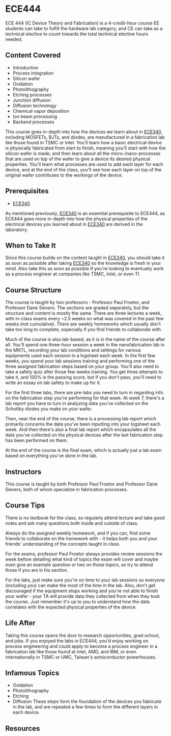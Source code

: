 # ECE444

ECE 444 (IC Device Theory and Fabrication) is a 4-credit-hour course EE students can take to fulfill the hardware lab category, and CE can take as a technical elective to count towards the total technical elective hours needed.

## Content Covered

- Introduction
- Process integration
- Silicon wafer
- Oxidation
- Photolithography
- Etching processes
- Junction diffusion
- Diffusion technology
- Chemical vapor deposition
- Ion beam processing
- Backend processes

This course goes in-depth into how the devices we learn about in [ECE340](ECE340.md), including MOSFETs, BJTs, and diodes, are manufactured in a fabrication lab like those found in TSMC or Intel. You'll learn how a basic electrical device is physically fabricated from start to finish, meaning you'll start with how the silicon wafer is made, and then learn about all the micro-/nano-processes that are used on top of the wafer to give a device its desired physical properties. You'll learn what processes are used to add each layer for each device, and at the end of the class, you'll see how each layer on top of the original wafer contributes to the workings of the device.

## Prerequisites

- [ECE340](ECE340.md)

As mentioned previously, [ECE340](ECE340.md) is an essential prerequisite to ECE444, as ECE444 goes more in-depth into how the physical properties of the electrical devices you learned about in [ECE340](ECE340.md) are derived in the laboratory.

## When to Take It

Since this course builds on the content taught in [ECE340](ECE340.md), you should take it as soon as possible after taking [ECE340](ECE340.md) so the knowledge is fresh in your mind. Also take this as soon as possible if you're looking to eventually work as a process engineer at companies like TSMC, Intel, or even TI.

## Course Structure

The course is taught by two professors - Professor Paul Froetor, and Professor Dane Sievers. The sections are graded separately, but the structure and content is mostly the same. There are three lectures a week, with in-class exams every ~2.5 weeks on what was covered in the past few weeks (not cumulative). There are weekly homeworks which usually don't take too long to complete, especially if you find friends to collaborate with.

Much of the course is also lab-based, as it is in the name of the course after all. You'll spend one three-hour session a week in the nanofabrication lab in the MNTL, recording your lab conditions and settings for various equipments used each session in a logsheet each week. In the first few weeks, you spend your lab sessions training and performing one of the three assigned fabrication steps based on your group. You'll also need to take a safety quiz after those few weeks training. You get three attempts to take it, and 100% is the passing score, but if you don't pass, you'll need to write an essay on lab safety to make up for it.

For the first three labs, there are pre-labs you need to turn in regarding info on the fabrication step you're performing for that week. At week 7, there's a lab report you have to turn in analyzing data you've collected on the Schottky diodes you make on your wafer.

Then, near the end of the course, there is a processing lab report which primarily concerns the data you've been inputting into your logsheet each week. And then there's also a final lab report which encapsulates all the data you've collected on the physical devices after the last fabrication step has been performed on them.

At the end of the course is the final exam, which is actually just a lab exam based on everything you've done in the lab.

## Instructors

This course is taught by both Professor Paul Froetor and Professor Dane Sievers, both of whom specialize in fabrication processes.

## Course Tips

There is no textbook for the class, so regularly attend lecture and take good notes and ask many questions both inside and outside of class.

Always do the assigned weekly homework, and if you can, find some friends to collaborate on the homework with - it helps both you and your friends' understanding of the concepts taught in class.

For the exams, professor Paul Froetor always provides review sessions the week before detailing what kind of topics the exam will cover and maybe even give an example question or two on those topics, so try to attend those if you are in his section.

For the labs, just make sure you're on time to your lab sessions so everyone (including you) can make the most of the time in the lab. Also, don't get discouraged if the equipment stops working and you're not able to finish your wafer - your TA will provide data they collected from when they took the course. Just remember it's up to you to understand how the data correlates with the expected physical properties of the device.

## Life After

Taking this course opens the door to research opportunities, grad school, and jobs. If you enjoyed the labs in ECE444, you'd enjoy working on process engineering and could apply to become a process engineer in a fabrication lab like those found at Intel, AMD, and IBM, or even internationally in TSMC or UMC, Taiwan's semiconductor powerhouses.

## Infamous Topics

- Oxidation
- Photolithography
- Etching
- Diffusion
These steps form the foundation of the devices you fabricate in the lab, and are repeated a few times to form the different layers in each device.

## Resources